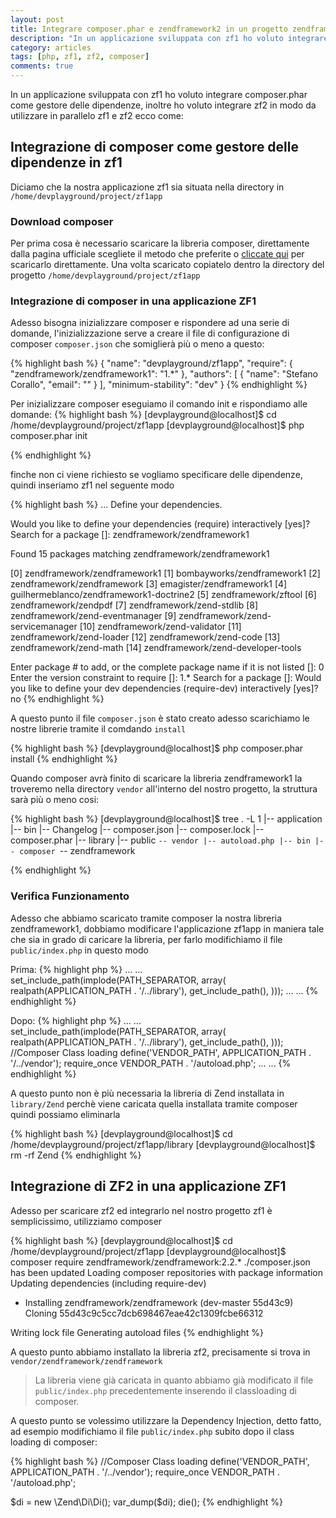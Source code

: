 ```yaml
---
layout: post
title: Integrare composer.phar e zendframework2 in un progetto zendframework1 
description: "In un applicazione sviluppata con zf1 ho voluto integrare composer.phar come gestore delle dipendenze, inoltre ho voluto integrare zf2 in modo da utilizzare in parallelo zf1 e zf2"
category: articles
tags: [php, zf1, zf2, composer]
comments: true
---
```


In un applicazione sviluppata con zf1 ho voluto integrare composer.phar come gestore delle dipendenze, inoltre ho voluto integrare zf2 in modo da utilizzare in parallelo zf1 e zf2 ecco come:

## Integrazione di composer come gestore delle dipendenze in zf1
Diciamo che la nostra applicazione zf1 sia situata nella directory in `/home/devplayground/project/zf1app`

### Download composer
Per prima cosa è necessario scaricare la libreria composer, direttamente dalla pagina ufficiale scegliete il metodo che preferite o [cliccate qui](http://getcomposer.org/composer.phar) per scaricarlo direttamente.
Una volta scaricato copiatelo dentro la directory del progetto `/home/devplayground/project/zf1app`

### Integrazione di composer in una applicazione ZF1
Adesso bisogna inizializzare composer e rispondere ad una serie di domande, l'inizializzazione serve a creare il file di configurazione di composer `composer.json` che somiglierà più o meno a questo:

{% highlight bash %}
{
    "name": "devplayground/zf1app",
    "require": {
        "zendframework/zendframework1": "1.*"
    },
    "authors": [
        {
            "name": "Stefano Corallo",
            "email": ""
        }
    ],
    "minimum-stability": "dev"
}
{% endhighlight %}

Per inizializzare composer eseguiamo il comando init e rispondiamo alle domande:
{% highlight bash %}
 [devplayground@localhost]$ cd /home/devplayground/project/zf1app
 [devplayground@localhost]$ php composer.phar init

{% endhighlight %}

finche non ci viene richiesto se vogliamo specificare delle dipendenze, quindi inseriamo zf1 nel seguente modo

{% highlight bash %}
...
Define your dependencies.

Would you like to define your dependencies (require) interactively [yes]? 
Search for a package []: zendframework/zendframework1

Found 15 packages matching zendframework/zendframework1

   [0] zendframework/zendframework1
   [1] bombayworks/zendframework1
   [2] zendframework/zendframework
   [3] emagister/zendframework1
   [4] guilhermeblanco/zendframework1-doctrine2
   [5] zendframework/zftool
   [6] zendframework/zendpdf
   [7] zendframework/zend-stdlib
   [8] zendframework/zend-eventmanager
   [9] zendframework/zend-servicemanager
  [10] zendframework/zend-validator
  [11] zendframework/zend-loader
  [12] zendframework/zend-code
  [13] zendframework/zend-math
  [14] zendframework/zend-developer-tools

Enter package # to add, or the complete package name if it is not listed []: 0
Enter the version constraint to require []: 1.*
Search for a package []:
Would you like to define your dev dependencies (require-dev) interactively [yes]? no
{% endhighlight %}

A questo punto il file `composer.json` è stato creato adesso scarichiamo le nostre librerie tramite il comdando `install`

{% highlight bash %}
[devplayground@localhost]$ php composer.phar install
{% endhighlight %}

Quando composer avrà finito di scaricare la libreria zendframework1 la troveremo nella directory `vendor` all'interno del nostro progetto, la struttura sarà più o meno cosi:

{% highlight bash %}
[devplayground@localhost]$ tree . -L 1
|-- application
|-- bin
|-- Changelog
|-- composer.json
|-- composer.lock
|-- composer.phar
|-- library
|-- public
`-- vendor
    |-- autoload.php
    |-- bin
    |-- composer
    `-- zendframework

{% endhighlight %}


### Verifica Funzionamento

Adesso che abbiamo scaricato tramite composer la nostra libreria zendframework1, dobbiamo modificare l'applicazione zf1app in maniera tale che sia in grado di caricare la libreria, per farlo modifichiamo il file `public/index.php` in questo modo

Prima:
{% highlight php %}
...
...
set_include_path(implode(PATH_SEPARATOR, array(
    realpath(APPLICATION_PATH . '/../library'),
    get_include_path(),
)));
...
...
{% endhighlight %}

Dopo:
{% highlight php %}
...
...
set_include_path(implode(PATH_SEPARATOR, array(
    realpath(APPLICATION_PATH . '/../library'),
    get_include_path(),
)));
//Composer Class loading 
define('VENDOR_PATH', APPLICATION_PATH . '/../vendor');
require_once VENDOR_PATH . '/autoload.php';
...
...
{% endhighlight %}

A questo punto non è più necessaria la libreria di Zend installata in `library/Zend` perchè viene caricata quella installata tramite composer quindi possiamo eliminarla

{% highlight bash %}
[devplayground@localhost]$ cd /home/devplayground/project/zf1app/library
[devplayground@localhost]$ rm -rf Zend
{% endhighlight %}


## Integrazione di ZF2 in una applicazione ZF1

Adesso per scaricare zf2 ed integrarlo nel nostro progetto zf1 è semplicissimo, utilizziamo composer

{% highlight bash %}
[devplayground@localhost]$ cd /home/devplayground/project/zf1app
[devplayground@localhost]$ composer require zendframework/zendframework:2.2.*
./composer.json has been updated
Loading composer repositories with package information
Updating dependencies (including require-dev)
  - Installing zendframework/zendframework (dev-master 55d43c9)
    Cloning 55d43c9c5cc7dcb698467eae42c1309fcbe66312

Writing lock file
Generating autoload files
{% endhighlight %}

A questo punto abbiamo installato la libreria zf2, precisamente si trova in `vendor/zendframework/zendframework`

> La libreria viene già caricata in quanto abbiamo già modificato il file `public/index.php` precedentemente inserendo il classloading di composer.

A questo punto se volessimo utilizzare la Dependency Injection, detto fatto, ad esempio modifichiamo il file `public/index.php` subito dopo il class loading di composer:

{% highlight bash %}
//Composer Class loading 
define('VENDOR_PATH', APPLICATION_PATH . '/../vendor');
require_once VENDOR_PATH . '/autoload.php';

$di = new \Zend\Di\Di(); 
var_dump($di);
die();
{% endhighlight %}